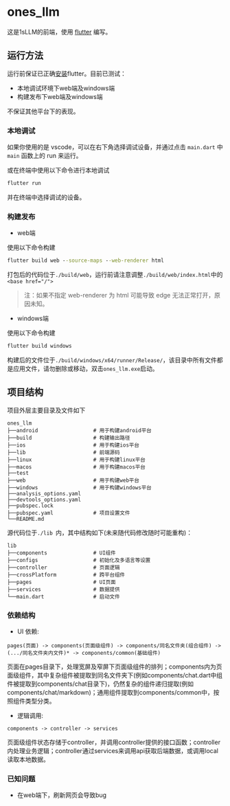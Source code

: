 # ones_llm

这是1sLLM的前端，使用 [flutter](https://docs.flutter.cn/) 编写。

## 运行方法

运行前保证已正确[安装](https://docs.flutter.cn/get-started/install)flutter。目前已测试：

- 本地调试环境下web端及windows端
- 构建发布下web端及windows端

不保证其他平台下的表现。

### 本地调试

如果你使用的是 vscode，可以在右下角选择调试设备，并通过点击 `main.dart` 中 `main` 函数上的 run 来运行。

或在终端中使用以下命令进行本地调试
``` cmd
flutter run
```
并在终端中选择调试的设备。
### 构建发布
- web端

使用以下命令构建
```cmd
flutter build web --source-maps --web-renderer html
```

打包后的代码位于`./build/web`，运行前请注意调整`./build/web/index.html`中的`<base href="/">`

> 注：如果不指定 web-renderer 为 html 可能导致 edge 无法正常打开，原因未知。

- windows端

使用以下命令构建
```cmd
flutter build windows
```

构建后的文件位于`./build/windows/x64/runner/Release/`，该目录中所有文件都是应用文件，请勿删除或移动，双击`ones_llm.exe`启动。

## 项目结构

项目外层主要目录及文件如下
```
ones_llm
├──android                  # 用于构建android平台
├──build                    # 构建输出路径
├──ios                      # 用于构建ios平台
├──lib                      # 前端源码
├──linux                    # 用于构建linux平台
├──macos                    # 用于构建macos平台
├──test         
├──web                      # 用于构建web平台
├──windows                  # 用于构建windows平台
├──analysis_options.yaml
├──devtools_options.yaml
├──pubspec.lock
├──pubspec.yaml             # 项目设置文件
└──README.md
```

源代码位于`./lib `内，其中结构如下(未来随代码修改随时可能重构)：
```
lib
├──components               # UI组件
├──configs                  # 初始化及多语言等设置
├──controller               # 页面逻辑
├──crossPlatform            # 跨平台组件
├──pages                    # UI页面
├──services                 # 数据提供
└──main.dart                # 启动文件
```
### 依赖结构
- UI 依赖: 

```
pages(页面) -> components(页面级组件) -> components/同名文件夹(组合组件) -> (.../同名文件夹内文件)* -> components/common(基础组件)
```
页面在pages目录下，处理宽屏及窄屏下页面级组件的排列；components内为页面级组件，其中复杂组件被提取到同名文件夹下(例如components/chat.dart中组件被提取到components/chat目录下)，仍然复杂的组件递归提取(例如components/chat/markdown)；通用组件提取到components/common中，按照组件类型分类。

- 逻辑调用:

```
components -> controller -> services
```
页面级组件状态存储于controller，并调用controller提供的接口函数；controller内处理业务逻辑；controller通过services来调用api获取后端数据，或调用local读取本地数据。

### 已知问题

- 在web端下，刷新网页会导致bug
